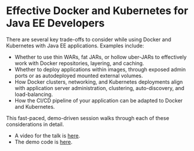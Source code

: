 # Effective Docker and Kubernetes for Java EE Developers

There are several key trade-offs to consider while using Docker and Kubernetes with Java EE applications. Examples include:

* Whether to use thin WARs, fat JARs, or hollow uber-JARs to effectively work with Docker repositories, layering, and caching.
* Whether to deploy applications within images, through exposed admin ports or as autodeployed mounted external volumes.
* How Docker clusters, networking, and Kubernetes deployments align with application server administration, clustering, auto-discovery, and load-balancing.
* How the CI/CD pipeline of your application can be adapted to Docker and Kubernetes.

This fast-paced, demo-driven session walks through each of these considerations in detail.

* A video for the talk is [here](https://www.youtube.com/watch?v=x-tAP4YZCcY).
* The demo code is [here](https://github.com/m-reza-rahman/javaee-docker).
